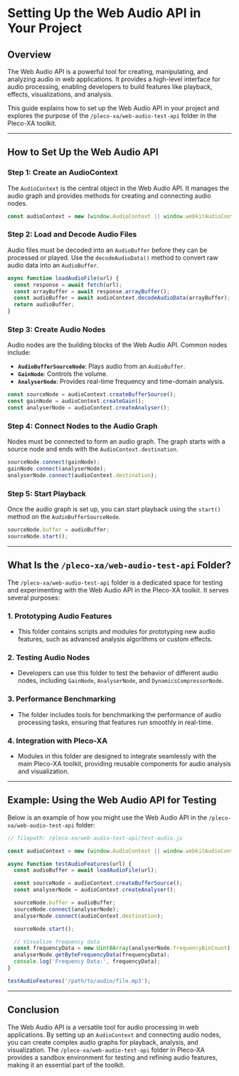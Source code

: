 # Setting Up the Web Audio API in Your Project

## Overview

The Web Audio API is a powerful tool for creating, manipulating, and analyzing audio in web applications. It provides a high-level interface for audio processing, enabling developers to build features like playback, effects, visualizations, and analysis.

This guide explains how to set up the Web Audio API in your project and explores the purpose of the `/pleco-xa/web-audio-test-api` folder in the Pleco-XA toolkit.

---

## How to Set Up the Web Audio API

### Step 1: Create an AudioContext

The `AudioContext` is the central object in the Web Audio API. It manages the audio graph and provides methods for creating and connecting audio nodes.

```javascript
const audioContext = new (window.AudioContext || window.webkitAudioContext)();
```

### Step 2: Load and Decode Audio Files

Audio files must be decoded into an `AudioBuffer` before they can be processed or played. Use the `decodeAudioData()` method to convert raw audio data into an `AudioBuffer`.

```javascript
async function loadAudioFile(url) {
  const response = await fetch(url);
  const arrayBuffer = await response.arrayBuffer();
  const audioBuffer = await audioContext.decodeAudioData(arrayBuffer);
  return audioBuffer;
}
```

### Step 3: Create Audio Nodes

Audio nodes are the building blocks of the Web Audio API. Common nodes include:

- **`AudioBufferSourceNode`**: Plays audio from an `AudioBuffer`.
- **`GainNode`**: Controls the volume.
- **`AnalyserNode`**: Provides real-time frequency and time-domain analysis.

```javascript
const sourceNode = audioContext.createBufferSource();
const gainNode = audioContext.createGain();
const analyserNode = audioContext.createAnalyser();
```

### Step 4: Connect Nodes to the Audio Graph

Nodes must be connected to form an audio graph. The graph starts with a source node and ends with the `AudioContext.destination`.

```javascript
sourceNode.connect(gainNode);
gainNode.connect(analyserNode);
analyserNode.connect(audioContext.destination);
```

### Step 5: Start Playback

Once the audio graph is set up, you can start playback using the `start()` method on the `AudioBufferSourceNode`.

```javascript
sourceNode.buffer = audioBuffer;
sourceNode.start();
```

---

## What Is the `/pleco-xa/web-audio-test-api` Folder?

The `/pleco-xa/web-audio-test-api` folder is a dedicated space for testing and experimenting with the Web Audio API in the Pleco-XA toolkit. It serves several purposes:

### 1. **Prototyping Audio Features**
   - This folder contains scripts and modules for prototyping new audio features, such as advanced analysis algorithms or custom effects.

### 2. **Testing Audio Nodes**
   - Developers can use this folder to test the behavior of different audio nodes, including `GainNode`, `AnalyserNode`, and `DynamicsCompressorNode`.

### 3. **Performance Benchmarking**
   - The folder includes tools for benchmarking the performance of audio processing tasks, ensuring that features run smoothly in real-time.

### 4. **Integration with Pleco-XA**
   - Modules in this folder are designed to integrate seamlessly with the main Pleco-XA toolkit, providing reusable components for audio analysis and visualization.

---

## Example: Using the Web Audio API for Testing

Below is an example of how you might use the Web Audio API in the `/pleco-xa/web-audio-test-api` folder:

```javascript
// filepath: /pleco-xa/web-audio-test-api/test-audio.js

const audioContext = new (window.AudioContext || window.webkitAudioContext)();

async function testAudioFeatures(url) {
  const audioBuffer = await loadAudioFile(url);

  const sourceNode = audioContext.createBufferSource();
  const analyserNode = audioContext.createAnalyser();

  sourceNode.buffer = audioBuffer;
  sourceNode.connect(analyserNode);
  analyserNode.connect(audioContext.destination);

  sourceNode.start();

  // Visualize frequency data
  const frequencyData = new Uint8Array(analyserNode.frequencyBinCount);
  analyserNode.getByteFrequencyData(frequencyData);
  console.log('Frequency Data:', frequencyData);
}

testAudioFeatures('/path/to/audio/file.mp3');
```

---

## Conclusion

The Web Audio API is a versatile tool for audio processing in web applications. By setting up an `AudioContext` and connecting audio nodes, you can create complex audio graphs for playback, analysis, and visualization. The `/pleco-xa/web-audio-test-api` folder in Pleco-XA provides a sandbox environment for testing and refining audio features, making it an essential part of the toolkit.